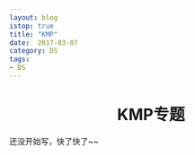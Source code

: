 ```yaml
---
layout: blog
istop: true
title: "KMP"
date:  2017-03-07
category: DS
tags:
- DS
---
```

 
# <center>KMP专题</center>

还没开始写，快了快了~~